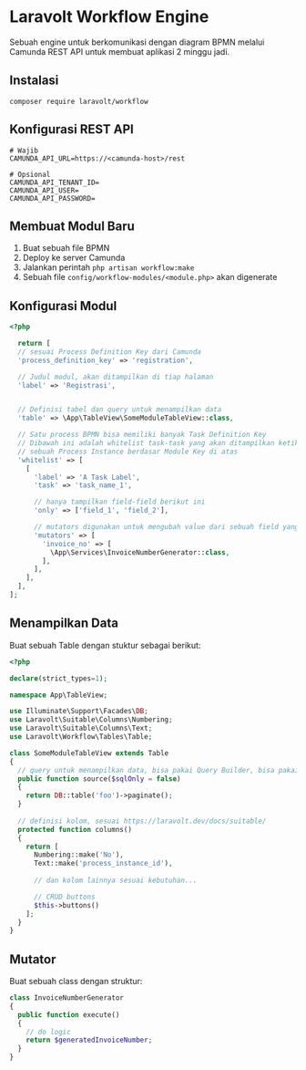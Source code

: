 # Laravolt Workflow Engine

Sebuah engine untuk berkomunikasi dengan diagram BPMN melalui Camunda REST API untuk membuat aplikasi 2 minggu jadi.



## Instalasi

`composer require laravolt/workflow`



## Konfigurasi REST API

```
# Wajib
CAMUNDA_API_URL=https://<camunda-host>/rest

# Opsional
CAMUNDA_API_TENANT_ID=
CAMUNDA_API_USER=
CAMUNDA_API_PASSWORD=
```



## Membuat Modul Baru

1. Buat sebuah file BPMN
2. Deploy ke server Camunda
3. Jalankan perintah `php artisan workflow:make`
4. Sebuah file `config/workflow-modules/<module.php>` akan digenerate



## Konfigurasi Modul

```php
<?php

  return [
  // sesuai Process Definition Key dari Camunda
  'process_definition_key' => 'registration',

  // Judul modul, akan ditampilkan di tiap halaman
  'label' => 'Registrasi',


  // Definisi tabel dan query untuk menampilkan data
  'table' => \App\TableView\SomeModuleTableView::class,

  // Satu process BPMN bisa memiliki banyak Task Definition Key
  // Dibawah ini adalah whitelist task-task yang akan ditampilkan ketika melihat detail
  // sebuah Process Instance berdasar Module Key di atas
  'whitelist' => [
   	[
      'label' => 'A Task Label',
      'task' => 'task_name_1',

      // hanya tampilkan field-field berikut ini
      'only' => ['field_1', 'field_2'],

      // mutators digunakan untuk mengubah value dari sebuah field yang akan disimpan
      'mutators' => [
        'invoice_no' => [
          \App\Services\InvoiceNumberGenerator::class,
        ],
      ],
    ],
  ],
];

```

## Menampilkan Data

Buat sebuah Table dengan stuktur sebagai berikut:

```php
<?php

declare(strict_types=1);

namespace App\TableView;

use Illuminate\Support\Facades\DB;
use Laravolt\Suitable\Columns\Numbering;
use Laravolt\Suitable\Columns\Text;
use Laravolt\Workflow\Tables\Table;

class SomeModuleTableView extends Table
{
  // query untuk menampilkan data, bisa pakai Query Builder, bisa pakai Eloquent
  public function source($sqlOnly = false)
  {
    return DB::table('foo')->paginate();
  }
  
  // definisi kolom, sesuai https://laravolt.dev/docs/suitable/
  protected function columns()
  {
    return [
      Numbering::make('No'),
      Text::make('process_instance_id'),
      
      // dan kolom lainnya sesuai kebutuhan...

      // CRUD buttons
      $this->buttons()
    ];
  }
}

```

## Mutator

Buat sebuah class dengan struktur:

```php
class InvoiceNumberGenerator
{
  public function execute()
  {
   	// do logic
    return $generatedInvoiceNumber;
  }
}

```

